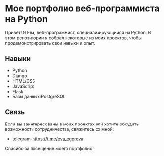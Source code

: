 # Мое портфолио веб-программиста на Python

Привет! Я Ева, веб-программист, специализирующийся на Python. В этом репозитории я собрал некоторые из моих проектов, чтобы продемонстрировать свои навыки и опыт.

## Навыки

* Python
* Django
* HTML/CSS
* JavaScript
* Flask
* Базы данных:PostgreSQL

## Связь

Если вы заинтересованы в моих проектах или хотите обсудить возможности сотрудничества, свяжитесь со мной:

* telegram-https://t.me/eva_egorova

Спасибо за посещение моего портфолио!


